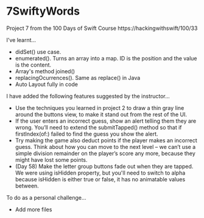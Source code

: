 # 7SwiftyWords

Project 7 from the 100 Days of Swift Course https://hackingwithswift/100/33

I've learnt...
- didSet() use case.
- enumerated(). Turns an array into a map. ID is the position and the value is the content.
- Array's method joined() 
- replacingOcurrences(). Same as replace() in Java
- Auto Layout fully in code

I have added the following features suggested by the instructor...

- Use the techniques you learned in project 2 to draw a thin gray line around the buttons view, to make it stand out from the rest of the UI.
- If the user enters an incorrect guess, show an alert telling them they are wrong. You’ll need to extend the submitTapped() method so that if firstIndex(of:) failed to find the guess you show the alert.
- Try making the game also deduct points if the player makes an incorrect guess. Think about how you can move to the next level – we can’t use a simple division remainder on the player’s score any more, because they might have lost some points.
- (Day 58) Make the letter group buttons fade out when they are tapped. We were using isHidden property, but you'll need to switch to alpha because isHidden is either true or false, it has no animatable values between.

To do as a personal challenge...
- Add more files
